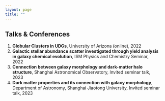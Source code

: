 ```yaml
---
layout: page
title: ""
---
```


## Talks & Conferences

<ol>
<li><b>Globular Clusters in UDGs</b>, University of Arizona (online), 2022</li>

<li><b>Galactic stellar abundance scatter investigated through yield analysis in galaxy chemical evolution</b>, ISM Physics and Chemistry Seminar, 2022</li>

<li><b>Connection between galaxy morphology and dark-matter halo structure</b>, Shanghai Astronomical Observatory, Invited seminar talk, 2023</li>

<li><b>Dark matter properties and its connection with galaxy morphology</b>, Department of Astronomy, Shanghai Jiaotong University, Invited seminar talk, 2023</li>

</ol>